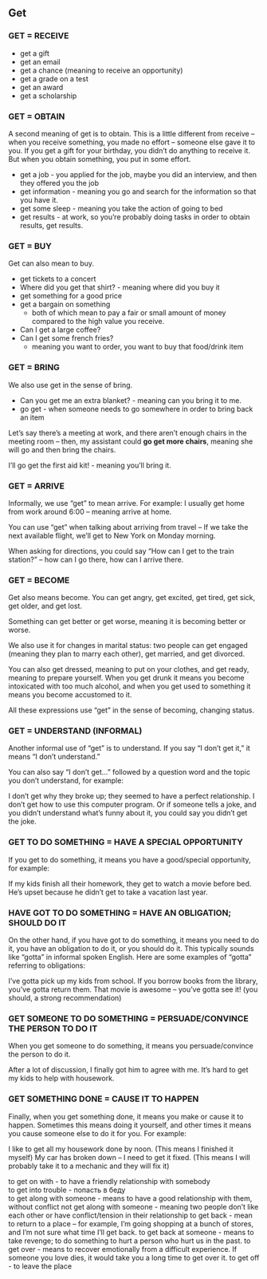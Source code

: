 ## Get

### GET = RECEIVE 

- get a gift
- get an email
- get a chance (meaning to receive an opportunity)
- get a grade on a test
- get an award
- get a scholarship

### GET = OBTAIN

A second meaning of get is to obtain. This is a little different from receive – when you receive something, you made no effort – someone else gave it to you. If you get a gift for your birthday, you didn’t do anything to receive it. But when you obtain something, you put in some effort.

- get a job - you applied for the job, maybe you did an interview, and then they offered you the job
- get information - meaning you go and search for the information so that you have it.
- get some sleep - meaning you take the action of going to bed
- get results - at work, so you’re probably doing tasks in order to obtain results, get results.

### GET = BUY
Get can also mean to buy.

- get tickets to a concert 
- Where did you get that shirt? - meaning where did you buy it
- get something for a good price
- get a bargain on something 
  -  both of which mean to pay a fair or small amount of money compared to the high value you receive.
- Can I get a large coffee?
- Can I get some french fries?
  - meaning you want to order, you want to buy that food/drink item

### GET = BRING
We also use get in the sense of bring. 

- Can you get me an extra blanket? - meaning can you bring it to me.
- go get -  when someone needs to go somewhere in order to bring back an item

Let’s say there’s a meeting at work, and there aren’t enough chairs in the meeting room – then, my assistant could **go get more chairs**, meaning she will go and then bring the chairs.

I’ll go get the first aid kit! - meaning you’ll bring it.


### GET = ARRIVE
Informally, we use “get” to mean arrive. For example: I usually get home from work around 6:00 – meaning arrive at home.

You can use “get” when talking about arriving from travel – If we take the next available flight, we’ll get to New York on Monday morning.

When asking for directions, you could say “How can I get to the train station?” – how can I go there, how can I arrive there.


### GET = BECOME
Get also means become. You can get angry, get excited, get tired, get sick, get older, and get lost.

Something can get better or get worse, meaning it is becoming better or worse.

We also use it for changes in marital status: two people can get engaged (meaning they plan to marry each other), get married, and get divorced.

You can also get dressed, meaning to put on your clothes, and get ready, meaning to prepare yourself. When you get drunk it means you become intoxicated with too much alcohol, and when you get used to something it means you become accustomed to it.

All these expressions use “get” in the sense of becoming, changing status.

### GET = UNDERSTAND (INFORMAL)
Another informal use of “get” is to understand. If you say “I don’t get it,” it means “I don’t understand.”

You can also say “I don’t get…” followed by a question word and the topic you don’t understand, for example:

I don’t get why they broke up; they seemed to have a perfect relationship.
I don’t get how to use this computer program.
Or if someone tells a joke, and you didn’t understand what’s funny about it, you could say you didn’t get the joke.


### GET TO DO SOMETHING = HAVE A SPECIAL OPPORTUNITY
If you get to do something, it means you have a good/special opportunity, for example:

If my kids finish all their homework, they get to watch a movie before bed.
He’s upset because he didn’t get to take a vacation last year.


### HAVE GOT TO DO SOMETHING = HAVE AN OBLIGATION; SHOULD DO IT
On the other hand, if you have got to do something, it means you need to do it, you have an obligation to do it, or you should do it. This typically sounds like “gotta” in informal spoken English. Here are some examples of “gotta” referring to obligations:

I’ve gotta pick up my kids from school.
If you borrow books from the library, you’ve gotta return them.
That movie is awesome – you’ve gotta see it! (you should, a strong recommendation)

### GET SOMEONE TO DO SOMETHING = PERSUADE/CONVINCE THE PERSON TO DO IT
When you get someone to do something, it means you persuade/convince the person to do it.

After a lot of discussion, I finally got him to agree with me.
It’s hard to get my kids to help with housework.


### GET SOMETHING DONE = CAUSE IT TO HAPPEN
Finally, when you get something done, it means you make or cause it to happen. Sometimes this means doing it yourself, and other times it means you cause someone else to do it for you. For example:

I like to get all my housework done by noon. (This means I finished it myself)
My car has broken down – I need to get it fixed. (This means I will probably take it to a mechanic and they will fix it)




to get on with - to have a friendly relationship with somebody  
to get into trouble	- попасть в беду  
to get along with someone - means to have a good relationship with them, without conflict
 not get along with someone - meaning two people don’t like each other or have conflict/tension in their relationship
to get back - mean to return to a place – for example, I’m going shopping at a bunch of stores, and I’m not sure what time I’ll get back.
to get back at someone - means to take revenge; to do something to hurt a person who hurt us in the past.
to get over -  means to recover emotionally from a difficult experience. If someone you love dies, it would take you a long time to get over it.
 to get off - to leave the place
